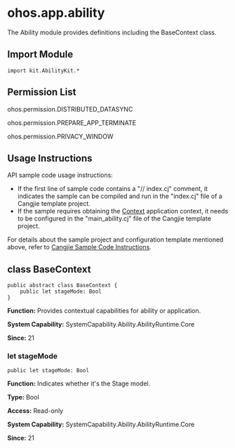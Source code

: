# ohos.app.ability

The Ability module provides definitions including the BaseContext class.

## Import Module

```cangjie
import kit.AbilityKit.*
```

## Permission List

ohos.permission.DISTRIBUTED_DATASYNC

ohos.permission.PREPARE_APP_TERMINATE

ohos.permission.PRIVACY_WINDOW

## Usage Instructions

API sample code usage instructions:

- If the first line of sample code contains a "// index.cj" comment, it indicates the sample can be compiled and run in the "index.cj" file of a Cangjie template project.
- If the sample requires obtaining the [Context](./cj-apis-app-ability-ui_ability.md#class-context) application context, it needs to be configured in the "main_ability.cj" file of the Cangjie template project.

For details about the sample project and configuration template mentioned above, refer to [Cangjie Sample Code Instructions](../cj-development-intro.md#仓颉示例代码说明).

## class BaseContext

```cangjie
public abstract class BaseContext {
    public let stageMode: Bool
}
```

**Function:** Provides contextual capabilities for ability or application.

**System Capability:** SystemCapability.Ability.AbilityRuntime.Core

**Since:** 21

### let stageMode

```cangjie
public let stageMode: Bool
```

**Function:** Indicates whether it's the Stage model.

**Type:** Bool

**Access:** Read-only

**System Capability:** SystemCapability.Ability.AbilityRuntime.Core

**Since:** 21